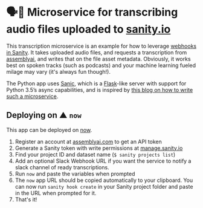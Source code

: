# 🗣📝 Microservice for transcribing audio files uploaded to [sanity.io](https://sanity.io)

This transcription microservice is an example for how to leverage [webhooks in Sanity](https://www.sanity.io/docs/webhooks). It takes uploaded audio files, and requests a transcription from [assemblyai](https://assemblyai.com/), and writes that on the file asset metadata. Obviously, it works best on spoken tracks (such as podcasts) and your machine learning fueled milage may vary (it's always fun though!).

The Python app uses [Sanic](http://sanic.readthedocs.io/), which is a [Flask](http://flask.pocoo.org/)-like server with support for Python 3.5’s async capabilities, and is inspired by [this blog on how to write such a microservice](https://simonwillison.net/2017/Oct/14/async-python-sanic-now/).


## Deploying on ▲ `now`

This app can be deployed on [now](https://zeit.co/now).

1. Register an account at [assemblyai.com](https://assemblyai.com/) to get an API token
2. Generate a Sanity token with write permissions at [manage.sanity.io](https://manage.sanity.io)
3. Find your project ID and dataset name (`$ sanity projects list`)
4. Add an optional Slack Webhook URL if you want the service to notify a slack channel of ready transcriptions.
5. Run `now` and paste the variables when prompted
6. The `now` app URL should be copied automatically to your clipboard. You can now run `sanity hook create` in your Sanity project folder and paste in the URL when prompted for  it.
7. That's it!
